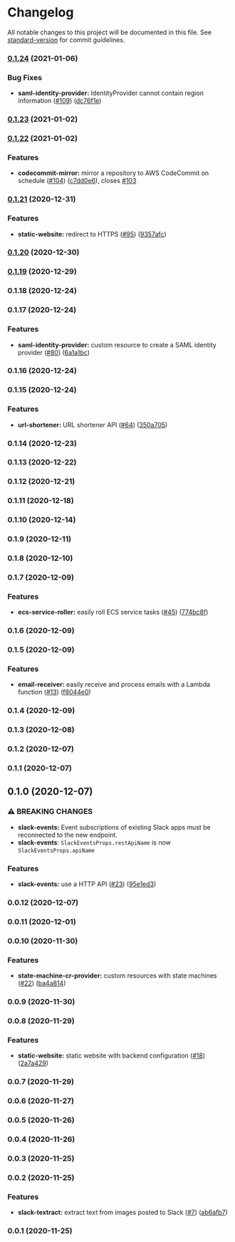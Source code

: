 # Changelog

All notable changes to this project will be documented in this file. See [standard-version](https://github.com/conventional-changelog/standard-version) for commit guidelines.

### [0.1.24](https://github.com/jogold/cloudstructs/compare/v0.1.23...v0.1.24) (2021-01-06)


### Bug Fixes

* **saml-identity-provider:** IdentityProvider cannot contain region information ([#109](https://github.com/jogold/cloudstructs/issues/109)) ([dc76f1e](https://github.com/jogold/cloudstructs/commit/dc76f1e217707562487ddb83985d84f32f5a6ebe))

### [0.1.23](https://github.com/jogold/cloudstructs/compare/v0.1.22...v0.1.23) (2021-01-02)

### [0.1.22](https://github.com/jogold/cloudstructs/compare/v0.1.21...v0.1.22) (2021-01-02)


### Features

* **codecommit-mirror:** mirror a repository to AWS CodeCommit on schedule ([#104](https://github.com/jogold/cloudstructs/issues/104)) ([c7dd0e6](https://github.com/jogold/cloudstructs/commit/c7dd0e662be2df72333f637aa2bf67861dec2efd)), closes [#103](https://github.com/jogold/cloudstructs/issues/103)

### [0.1.21](https://github.com/jogold/cloudstructs/compare/v0.1.20...v0.1.21) (2020-12-31)


### Features

* **static-website:** redirect to HTTPS ([#95](https://github.com/jogold/cloudstructs/issues/95)) ([9357afc](https://github.com/jogold/cloudstructs/commit/9357afce0fedc4f279cbc2dd9096c0e3505faf00))

### [0.1.20](https://github.com/jogold/cloudstructs/compare/v0.1.19...v0.1.20) (2020-12-30)

### [0.1.19](https://github.com/jogold/cloudstructs/compare/v0.1.18...v0.1.19) (2020-12-29)

### 0.1.18 (2020-12-24)

### 0.1.17 (2020-12-24)


### Features

* **saml-identity-provider:** custom resource to create a SAML identity provider ([#80](https://github.com/jogold/cloudstructs/issues/80)) ([6a1a1bc](https://github.com/jogold/cloudstructs/commit/6a1a1bc8b04d5bfc7e0913ae1c05dc577e193018))

### 0.1.16 (2020-12-24)

### 0.1.15 (2020-12-24)


### Features

* **url-shortener:** URL shortener API ([#64](https://github.com/jogold/cloudstructs/issues/64)) ([350a705](https://github.com/jogold/cloudstructs/commit/350a705293ac02c9605b8bb99decfdf4a9878664))

### 0.1.14 (2020-12-23)

### 0.1.13 (2020-12-22)

### 0.1.12 (2020-12-21)

### 0.1.11 (2020-12-18)

### 0.1.10 (2020-12-14)

### 0.1.9 (2020-12-11)

### 0.1.8 (2020-12-10)

### 0.1.7 (2020-12-09)


### Features

* **ecs-service-roller:** easily roll ECS service tasks ([#45](https://github.com/jogold/cloudstructs/issues/45)) ([774bc8f](https://github.com/jogold/cloudstructs/commit/774bc8f994004a34bb2d6bbf732f40c2e12bf702))

### 0.1.6 (2020-12-09)

### 0.1.5 (2020-12-09)


### Features

* **email-receiver:** easily receive and process emails with a Lambda function ([#13](https://github.com/jogold/cloudstructs/issues/13)) ([f8044e0](https://github.com/jogold/cloudstructs/commit/f8044e0a6caad208cca51f05bc619e3402d53532))

### 0.1.4 (2020-12-09)

### 0.1.3 (2020-12-08)

### 0.1.2 (2020-12-07)

### 0.1.1 (2020-12-07)

## 0.1.0 (2020-12-07)


### ⚠ BREAKING CHANGES

* **slack-events:** Event subscriptions of existing Slack apps must be reconnected to the new endpoint.
* **slack-events**: `SlackEventsProps.restApiName` is now `SlackEventsProps.apiName`

### Features

* **slack-events:** use a HTTP API ([#23](https://github.com/jogold/cloudstructs/issues/23)) ([95e1ed3](https://github.com/jogold/cloudstructs/commit/95e1ed3008a70ec347f12bc2ad9eb103149647f1))

### 0.0.12 (2020-12-07)

### 0.0.11 (2020-12-01)

### 0.0.10 (2020-11-30)


### Features

* **state-machine-cr-provider:** custom resources with state machines ([#22](https://github.com/jogold/cloudstructs/issues/22)) ([ba4a814](https://github.com/jogold/cloudstructs/commit/ba4a814687f86e582c6362babcbce09547521be7))

### 0.0.9 (2020-11-30)

### 0.0.8 (2020-11-29)


### Features

* **static-website:** static website with backend configuration ([#18](https://github.com/jogold/cloudstructs/issues/18)) ([2a7a429](https://github.com/jogold/cloudstructs/commit/2a7a42915316117ba4505e00b9b49ea39dc176e5))

### 0.0.7 (2020-11-29)

### 0.0.6 (2020-11-27)

### 0.0.5 (2020-11-26)

### 0.0.4 (2020-11-26)

### 0.0.3 (2020-11-25)

### 0.0.2 (2020-11-25)


### Features

* **slack-textract:** extract text from images posted to Slack ([#7](https://github.com/jogold/cloudstructs/issues/7)) ([ab6afb7](https://github.com/jogold/cloudstructs/commit/ab6afb736da6539132c6b1596f22836c8e11e903))

### 0.0.1 (2020-11-25)
